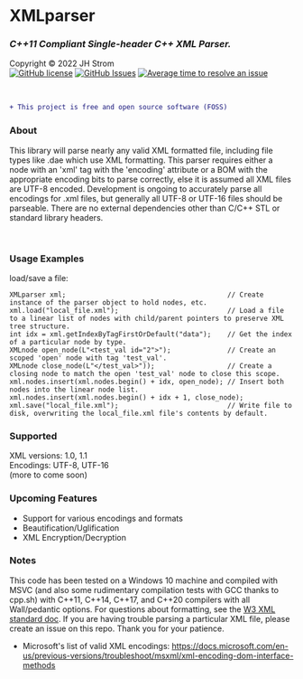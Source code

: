 # XMLparser
### _C++11 Compliant Single-header C++ XML Parser._  

Copyright &copy; 2022 JH Strom  
[![GitHub license](https://img.shields.io/badge/license-MIT-blue.svg)](https://raw.githubusercontent.com/jstrom2002/XMLparser/main/LICENSE)
[![GitHub Issues](https://img.shields.io/github/issues/jstrom2002/XMLparser.svg)](https://github.com/jstrom2002/XMLparser/issues)
[![Average time to resolve an issue](https://isitmaintained.com/badge/resolution/jstrom2002/XMLparser.svg)](https://isitmaintained.com/project/jstrom2002/XMLparser "Average time to resolve an issue")
  
<br>  

```diff
+ This project is free and open source software (FOSS)
```

### About  
This library will parse nearly any valid XML formatted file, including file types like .dae which use XML formatting. This parser requires either a node with an 'xml' tag with the 'encoding' attribute or a BOM with the appropriate encoding bits to parse correctly, else it is assumed all XML files are UTF-8 encoded. Development is ongoing to accurately parse all encodings for .xml files, but generally all UTF-8 or UTF-16 files should be parseable. There are no external dependencies other than C/C++ STL or standard library headers.  

<br>

### Usage Examples  
load/save a file:  
````  
XMLparser xml;                                        // Create instance of the parser object to hold nodes, etc.  
xml.load("local_file.xml");                           // Load a file to a linear list of nodes with child/parent pointers to preserve XML tree structure.  
int idx = xml.getIndexByTagFirstOrDefault("data");    // Get the index of a particular node by type.  
XMLnode open_node(L"<test_val id="2">");              // Create an scoped 'open' node with tag 'test_val'.  
XMLnode close_node(L"</test_val>"));                  // Create a closing node to match the open 'test_val' node to close this scope.  
xml.nodes.insert(xml.nodes.begin() + idx, open_node); // Insert both nodes into the linear node list.  
xml.nodes.insert(xml.nodes.begin() + idx + 1, close_node);  
xml.save("local_file.xml");                           // Write file to disk, overwriting the local_file.xml file's contents by default.  
````  

### Supported  
XML versions: 1.0, 1.1  
Encodings: UTF-8, UTF-16  
(more to come soon)  


### Upcoming Features  
- Support for various encodings and formats  
- Beautification/Uglification
- XML Encryption/Decryption
  

### Notes  
This code has been tested on a Windows 10 machine and compiled with MSVC (and also some rudimentary compilation tests with GCC thanks to cpp.sh) with C++11, C++14, C++17, and C++20 compilers with all Wall/pedantic options. For questions about formatting, see the [W3 XML standard doc](https://www.w3.org/TR/xml/).  If you are having trouble parsing a particular XML file, please create an issue on this repo. Thank you for your patience.  

- Microsoft's list of valid XML encodings:  https://docs.microsoft.com/en-us/previous-versions/troubleshoot/msxml/xml-encoding-dom-interface-methods
